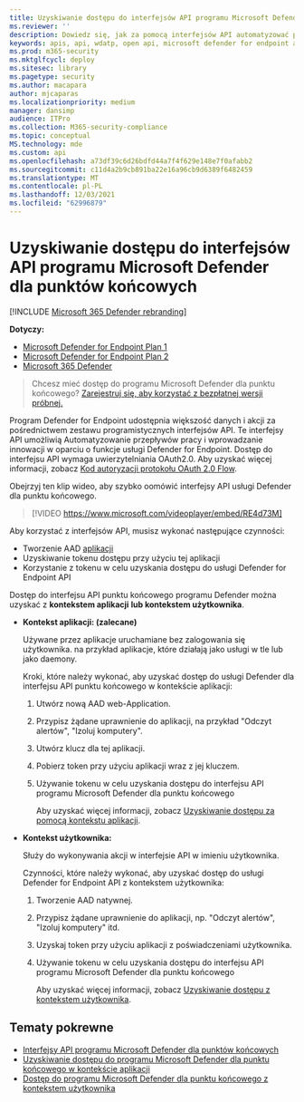 ```yaml
---
title: Uzyskiwanie dostępu do interfejsów API programu Microsoft Defender dla punktów końcowych
ms.reviewer: ''
description: Dowiedz się, jak za pomocą interfejsów API automatyzować przepływy pracy i wprowadzać w nich innowacje w oparciu o program Microsoft Defender w zakresie funkcji punktu końcowego
keywords: apis, api, wdatp, open api, microsoft defender for endpoint api, microsoft defender atp, public api, supported api, alerts, device, user, domain, ip, file, advanced hunting, query
ms.prod: m365-security
ms.mktglfcycl: deploy
ms.sitesec: library
ms.pagetype: security
ms.author: macapara
author: mjcaparas
ms.localizationpriority: medium
manager: dansimp
audience: ITPro
ms.collection: M365-security-compliance
ms.topic: conceptual
MS.technology: mde
ms.custom: api
ms.openlocfilehash: a73df39c6d26bdfd44a7f4f629e148e7f0afabb2
ms.sourcegitcommit: c11d4a2b9cb891ba22e16a96cb9d6389f6482459
ms.translationtype: MT
ms.contentlocale: pl-PL
ms.lasthandoff: 12/03/2021
ms.locfileid: "62996879"
---
```

# <a name="access-the-microsoft-defender-for-endpoint-apis"></a>Uzyskiwanie dostępu do interfejsów API programu Microsoft Defender dla punktów końcowych

[!INCLUDE [Microsoft 365 Defender rebranding](../../includes/microsoft-defender.md)]

**Dotyczy:**
- [Microsoft Defender for Endpoint Plan 1](https://go.microsoft.com/fwlink/p/?linkid=2154037)
- [Microsoft Defender for Endpoint Plan 2](https://go.microsoft.com/fwlink/p/?linkid=2154037)
- [Microsoft 365 Defender](https://go.microsoft.com/fwlink/?linkid=2118804)

> Chcesz mieć dostęp do programu Microsoft Defender dla punktu końcowego? [Zarejestruj się, aby korzystać z bezpłatnej wersji próbnej.](https://signup.microsoft.com/create-account/signup?products=7f379fee-c4f9-4278-b0a1-e4c8c2fcdf7e&ru=https://aka.ms/MDEp2OpenTrial?ocid=docs-wdatp-exposedapis-abovefoldlink)

Program Defender for Endpoint udostępnia większość danych i akcji za pośrednictwem zestawu programistycznych interfejsów API. Te interfejsy API umożliwią Automatyzowanie przepływów pracy i wprowadzanie innowacji w oparciu o funkcje usługi Defender for Endpoint. Dostęp do interfejsu API wymaga uwierzytelniania OAuth2.0. Aby uzyskać więcej informacji, zobacz [Kod autoryzacji protokołu OAuth 2.0 Flow](/azure/active-directory/develop/active-directory-v2-protocols-oauth-code).

Obejrzyj ten klip wideo, aby szybko oomówić interfejsy API usługi Defender dla punktu końcowego.

> [!VIDEO https://www.microsoft.com/videoplayer/embed/RE4d73M]

Aby korzystać z interfejsów API, musisz wykonać następujące czynności:

- Tworzenie AAD [aplikacji](/microsoft-365/security/defender-endpoint/exposed-apis-create-app-nativeapp)
- Uzyskiwanie tokenu dostępu przy użyciu tej aplikacji
- Korzystanie z tokenu w celu uzyskania dostępu do usługi Defender for Endpoint API

Dostęp do interfejsu API punktu końcowego programu Defender można uzyskać z **kontekstem aplikacji** **lub kontekstem użytkownika**.

- **Kontekst aplikacji: (zalecane)**

  Używane przez aplikacje uruchamiane bez zalogowania się użytkownika. na przykład aplikacje, które działają jako usługi w tle lub jako daemony.

  Kroki, które należy wykonać, aby uzyskać dostęp do usługi Defender dla interfejsu API punktu końcowego w kontekście aplikacji:

  1. Utwórz nową AAD web-Application.
  2. Przypisz żądane uprawnienie do aplikacji, na przykład "Odczyt alertów", "Izoluj komputery".
  3. Utwórz klucz dla tej aplikacji.
  4. Pobierz token przy użyciu aplikacji wraz z jej kluczem.
  5. Używanie tokenu w celu uzyskania dostępu do interfejsu API programu Microsoft Defender dla punktu końcowego

     Aby uzyskać więcej informacji, zobacz [Uzyskiwanie dostępu za pomocą kontekstu aplikacji](exposed-apis-create-app-webapp.md).

- **Kontekst użytkownika:**

  Służy do wykonywania akcji w interfejsie API w imieniu użytkownika.

  Czynności, które należy wykonać, aby uzyskać dostęp do usługi Defender for Endpoint API z kontekstem użytkownika:

  1. Tworzenie AAD natywnej.
  2. Przypisz żądane uprawnienie do aplikacji, np. "Odczyt alertów", "Izoluj komputery" itd.
  3. Uzyskaj token przy użyciu aplikacji z poświadczeniami użytkownika.
  4. Używanie tokenu w celu uzyskania dostępu do interfejsu API programu Microsoft Defender dla punktu końcowego

     Aby uzyskać więcej informacji, zobacz [Uzyskiwanie dostępu z kontekstem użytkownika](exposed-apis-create-app-nativeapp.md).

## <a name="related-topics"></a>Tematy pokrewne

- [Interfejsy API programu Microsoft Defender dla punktów końcowych](exposed-apis-list.md)
- [Uzyskiwanie dostępu do programu Microsoft Defender dla punktu końcowego w kontekście aplikacji](exposed-apis-create-app-webapp.md)
- [Dostęp do programu Microsoft Defender dla punktu końcowego z kontekstem użytkownika](exposed-apis-create-app-nativeapp.md)
